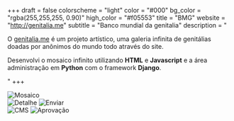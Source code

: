+++
draft = false
colorscheme = "light"
color = "#000"
bg_color = "rgba(255,255,255, 0.90)"
high_color = "#f05553"
title = "BMG"
website = "http://genitalia.me"
subtitle = "Banco mundial da genitalia"
description = "<p>O <a href='http://genitalia.me' class='default nomargin black underline' target='_blank'>genitalia.me</a> é um projeto artístico, uma galeria infinita de genitálias doadas por anônimos do mundo todo através do site.</p><p>Desenvolvi o mosaico infinito utilizando <strong>HTML</strong> e <strong>Javascript</strong> e a área administração em <strong>Python</strong> com o framework <strong>Django</strong>.</p>"
+++


<div class="gallery">
  <div class="browser-mask">
    <div class="browser-screen appearFromBottom-anim">
      <img src="/images/bmg/mosaic.jpg" alt="Mosaico" />
    </div>
  </div>
  <img src="/images/bmg/detail3.png" alt="Detalhe" />  
  <img src="/images/bmg/upload.png" alt="Enviar" />  
</div>
<div class="gallery">
  <img src="/images/bmg/admin-login.png" alt="CMS" />  
  <img src="/images/bmg/admin-aprovacao.jpg" alt="Aprovação" />  
</div>